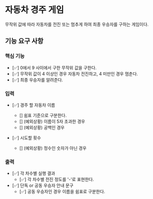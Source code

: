 # 자동차 경주 게임

무작위 값에 따라 자동차를 전진 또는 멈추게 하여 최종 우승자를 구하는 게임이다.

## 기능 요구 사항

### 핵심 기능

- [✅] 0에서 9 사이에서 구한 무작위 값을 구한다.
- [✅] 무작위 값이 4 이상인 경우 자동차 전진하고, 4 미만인 경우 멈춘다.
- [✅] 최종 우승자를 알려준다.

### 입력

- [✅] 경주 할 자동차 이름

  - [] 쉼표 기준으로 구분한다.
  - [] (예외상황) 이름이 5자 초과한 경우
  - [] (예외상황) 공백인 경우

- [✅] 시도할 횟수
  - [] (예외상황) 정수인 숫자가 아닌 경우

### 출력

- [✅] 각 차수별 실행 결과
  - [✅] 각 차수별 전진 정도를 '-'로 표현한다.
- [✅] 단독 or 공동 우승자 안내 문구
  - [✅] 공동 우승자인 경우 이름을 쉼표로 구분한다.
